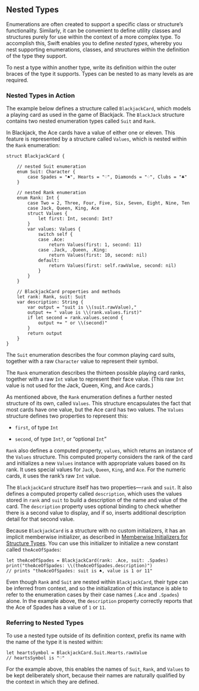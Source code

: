 Nested Types
------------

Enumerations are often created to support a specific class or structure’s functionality. Similarly, it can be convenient to define utility classes and structures purely for use within the context of a more complex type. To accomplish this, Swift enables you to define *nested types*, whereby you nest supporting enumerations, classes, and structures within the definition of the type they support.

To nest a type within another type, write its definition within the outer braces of the type it supports. Types can be nested to as many levels as are required.

### Nested Types in Action

The example below defines a structure called `BlackjackCard`, which models a playing card as used in the game of Blackjack. The `BlackJack` structure contains two nested enumeration types called `Suit` and `Rank`.

In Blackjack, the Ace cards have a value of either one or eleven. This feature is represented by a structure called `Values`, which is nested within the `Rank` enumeration:

    struct BlackjackCard {
        
        // nested Suit enumeration
        enum Suit: Character {
            case Spades = "♠", Hearts = "♡", Diamonds = "♢", Clubs = "♣"
        }
        
        // nested Rank enumeration
        enum Rank: Int {
            case Two = 2, Three, Four, Five, Six, Seven, Eight, Nine, Ten
            case Jack, Queen, King, Ace
            struct Values {
                let first: Int, second: Int?
            }
            var values: Values {
                switch self {
                case .Ace:
                    return Values(first: 1, second: 11)
                case .Jack, .Queen, .King:
                    return Values(first: 10, second: nil)
                default:
                    return Values(first: self.rawValue, second: nil)
                }
            }
        }
        
        // BlackjackCard properties and methods
        let rank: Rank, suit: Suit
        var description: String {
            var output = "suit is \\(suit.rawValue),"
            output += " value is \\(rank.values.first)"
            if let second = rank.values.second {
                output += " or \\(second)"
            }
            return output
        }
    }

The `Suit` enumeration describes the four common playing card suits, together with a raw `Character` value to represent their symbol.

The `Rank` enumeration describes the thirteen possible playing card ranks, together with a raw `Int` value to represent their face value. (This raw `Int` value is not used for the Jack, Queen, King, and Ace cards.)

As mentioned above, the `Rank` enumeration defines a further nested structure of its own, called `Values`. This structure encapsulates the fact that most cards have one value, but the Ace card has two values. The `Values` structure defines two properties to represent this:

-   `first`, of type `Int`

-   `second`, of type `Int?`, or “optional `Int`”

`Rank` also defines a computed property, `values`, which returns an instance of the `Values` structure. This computed property considers the rank of the card and initializes a new `Values` instance with appropriate values based on its rank. It uses special values for `Jack`, `Queen`, `King`, and `Ace`. For the numeric cards, it uses the rank’s raw `Int` value.

The `BlackjackCard` structure itself has two properties—`rank` and `suit`. It also defines a computed property called `description`, which uses the values stored in `rank` and `suit` to build a description of the name and value of the card. The `description` property uses optional binding to check whether there is a second value to display, and if so, inserts additional description detail for that second value.

Because `BlackjackCard` is a structure with no custom initializers, it has an implicit memberwise initializer, as described in [Memberwise Initializers for Structure Types](Initialization.md#TP40016643-CH18-ID214). You can use this initializer to initialize a new constant called `theAceOfSpades`:

    let theAceOfSpades = BlackjackCard(rank: .Ace, suit: .Spades)
    print("theAceOfSpades: \\(theAceOfSpades.description)")
    // prints "theAceOfSpades: suit is ♠, value is 1 or 11"

Even though `Rank` and `Suit` are nested within `BlackjackCard`, their type can be inferred from context, and so the initialization of this instance is able to refer to the enumeration cases by their case names (`.Ace` and `.Spades`) alone. In the example above, the `description` property correctly reports that the Ace of Spades has a value of `1` or `11`.

### Referring to Nested Types

To use a nested type outside of its definition context, prefix its name with the name of the type it is nested within:

    let heartsSymbol = BlackjackCard.Suit.Hearts.rawValue
    // heartsSymbol is "♡"

For the example above, this enables the names of `Suit`, `Rank`, and `Values` to be kept deliberately short, because their names are naturally qualified by the context in which they are defined.

